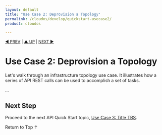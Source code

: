```yaml
---
layout: default
title: "Use Case 2: Deprovision a Topology"
permalink: /cloudos/develop/quickstart-usecase2/
product: cloudos

---
```

<!--PUBLISHED-->

<script>

function PageRefresh {
onLoad="window.refresh"
}

PageRefresh();

</script>


<p style="font-size: small;"> <a href="/cloudos/develop/quickstart-usecase1/">&#9664; PREV</a> | <a href="/cloudos/develop/">&#9650; UP</a> | <a href="/cloudos/develop/quickstart-usecase3/">NEXT &#9654;</a> </p>

# Use Case 2: Deprovision a Topology

Let's walk through an infrastructure topology use case. It illustrates how a series of API REST calls can be used to accomplish 
a set of tasks. 

...

## Next Step

Proceed to the next API Quick Start topic, [Use Case 3: Title TBS](/cloudos/develop/quickstart-usecase3).

<a href="#top" style="padding:14px 0px 14px 0px; text-decoration: none;"> Return to Top &#8593; </a>
 
